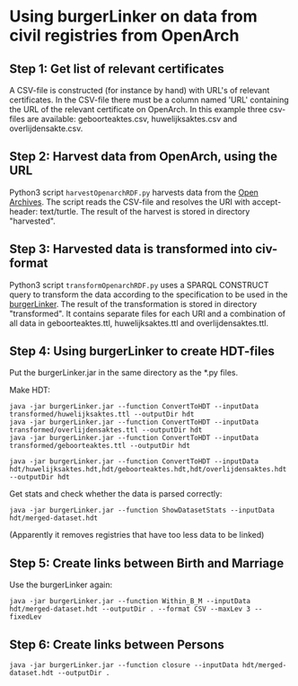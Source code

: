 # Using burgerLinker on data from civil registries from OpenArch

## Step 1: Get list of relevant certificates
A CSV-file is constructed (for instance by hand) with URL's of relevant certificates. In the CSV-file there must be a column named 'URL' containing the URL of the relevant certificate on OpenArch. In this example three csv-files are available: geboorteaktes.csv, huwelijksaktes.csv and overlijdensakte.csv.

## Step 2: Harvest data from OpenArch, using the URL
Python3 script ```harvestOpenarchRDF.py``` harvests data from the [Open Archives](https://openarch.nl/). The script reads the CSV-file and resolves the URI with accept-header: text/turtle. The result of the harvest is stored in directory "harvested".

## Step 3: Harvested data is transformed into civ-format
Python3 script ```transformOpenarchRDF.py``` uses a SPARQL CONSTRUCT query to transform the data according to the specification to be used in the [burgerLinker](https://github.com/CLARIAH/burgerLinker). The result of the transformation is stored in directory "transformed". It contains separate files for each URI and a combination of all data in geboorteaktes.ttl, huwelijksaktes.ttl and overlijdensaktes.ttl.

## Step 4: Using burgerLinker to create HDT-files
Put the burgerLinker.jar in the same directory as the *.py files.

Make HDT: 
```
java -jar burgerLinker.jar --function ConvertToHDT --inputData transformed/huwelijksaktes.ttl --outputDir hdt
java -jar burgerLinker.jar --function ConvertToHDT --inputData transformed/overlijdensaktes.ttl --outputDir hdt
java -jar burgerLinker.jar --function ConvertToHDT --inputData transformed/geboorteaktes.ttl --outputDir hdt

java -jar burgerLinker.jar --function ConvertToHDT --inputData hdt/huwelijksaktes.hdt,hdt/geboorteaktes.hdt,hdt/overlijdensaktes.hdt --outputDir hdt
```

Get stats and check whether the data is parsed correctly:
```
java -jar burgerLinker.jar --function ShowDatasetStats --inputData hdt/merged-dataset.hdt
```
(Apparently it removes registries that have too less data to be linked)

## Step 5: Create links between Birth and Marriage
Use the burgerLinker again:

```
java -jar burgerLinker.jar --function Within_B_M --inputData hdt/merged-dataset.hdt --outputDir . --format CSV --maxLev 3 --fixedLev
```

## Step 6: Create links between Persons

```
java -jar burgerLinker.jar --function closure --inputData hdt/merged-dataset.hdt --outputDir .
```